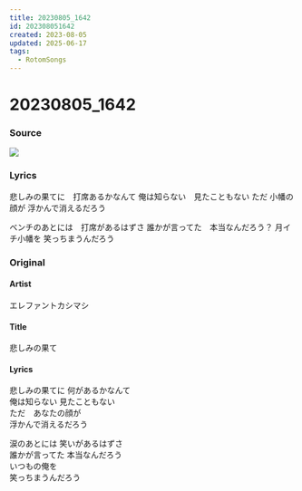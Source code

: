 ```yaml
---
title: 20230805_1642
id: 202308051642
created: 2023-08-05
updated: 2025-06-17
tags:
  - RotomSongs
---
```

# 20230805_1642

### Source

![](https://x.com/Starlystrongest/status/1687730780813033473)

### Lyrics

悲しみの果てに　打席あるかなんて
俺は知らない　見たこともない
ただ 小幡の顔が
浮かんで消えるだろう

ベンチのあとには　打席があるはずさ
誰かが言ってた　本当なんだろう？
月イチ小幡を
笑っちまうんだろう

### Original

#### Artist

エレファントカシマシ

#### Title

悲しみの果て

#### Lyrics

悲しみの果てに  何があるかなんて  
俺は知らない  見たこともない  
ただ　あなたの顔が  
浮かんで消えるだろう  
  
涙のあとには  笑いがあるはずさ  
誰かが言ってた  本当なんだろう  
いつもの俺を  
笑っちまうんだろう  

